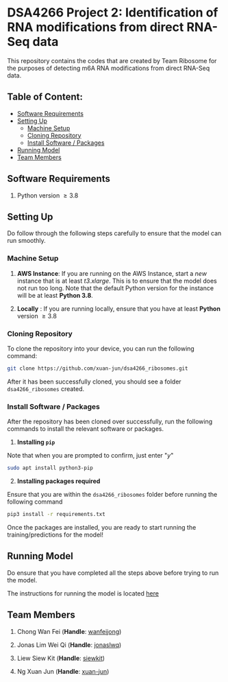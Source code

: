 <!-- omit in toc -->
# DSA4266 Project 2: Identification of RNA modifications from direct RNA-Seq data

This repository contains the codes that are created by Team Ribosome for the purposes of detecting m6A RNA modifications from direct RNA-Seq data.

<!-- omit in toc -->
## Table of Content:

- [Software Requirements](#software-requirements)
- [Setting Up](#setting-up)
  - [Machine Setup](#machine-setup)
  - [Cloning Repository](#cloning-repository)
  - [Install Software / Packages](#install-software--packages)
- [Running Model](#running-model)
- [Team Members](#team-members)

## Software Requirements

1. Python version $\geq 3.8$

## Setting Up

Do follow through the following steps carefully to ensure that the model can run smoothly. 

### Machine Setup 

1. **AWS Instance**: If you are running on the AWS Instance, start a *new* instance that is at least *t3.xlarge*. This is to ensure that the model does not run too long. Note that the default Python version for the instance will be at least **Python 3.8**.

2. **Locally** : If you are running locally, ensure that you have at least **Python** version $\geq 3.8$ 


### Cloning Repository

To clone the repository into your device, you can run the following command:

```bash
git clone https://github.com/xuan-jun/dsa4266_ribosomes.git
```

After it has been successfully cloned, you should see a folder `dsa4266_ribosomes` created.


### Install Software / Packages

After the repository has been cloned over successfully, run the following commands to install the relevant software or packages.

1. **Installing `pip`**

Note that when you are prompted to confirm, just enter "*y*"

```bash
sudo apt install python3-pip
```

2. **Installing packages required**

Ensure that you are within the `dsa4266_ribosomes` folder before running the following command

```bash
pip3 install -r requirements.txt
```

Once the packages are installed, you are ready to start running the training/predictions for the model!

## Running Model

Do ensure that you have completed all the steps above before trying to run the model.

The instructions for running the model is located <a href="./neural_net/" target="_blank">here</a> 

## Team Members

1. Chong Wan Fei  (**Handle**: [wanfeijong](https://github.com/wanfeijong))

2. Jonas Lim Wei Qi (**Handle**: [jonaslwq](https://github.com/jonaslwq))

3. Liew Siew Kit (**Handle**: [siewkit](https://github.com/siewkit))

4. Ng Xuan Jun (**Handle**: [xuan-jun](https://github.com/xuan-jun))